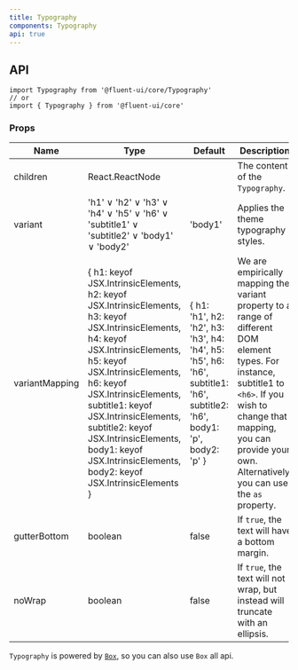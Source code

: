 ```yaml
---
title: Typography
components: Typography
api: true
---
```


## API

```
import Typography from '@fluent-ui/core/Typography'
// or
import { Typography } from '@fluent-ui/core'
```

### Props

| Name | Type | Default | Description |
| --- | --- | --- | --- |
| children | React.ReactNode |  | The content of the `Typography`. |
| variant | 'h1' &or; 'h2' &or; 'h3' &or; 'h4' &or; 'h5' &or; 'h6' &or; 'subtitle1' &or; 'subtitle2' &or; 'body1' &or; 'body2' | 'body1' | Applies the theme typography styles. |
| variantMapping | { h1: keyof JSX.IntrinsicElements, h2: keyof JSX.IntrinsicElements, h3: keyof JSX.IntrinsicElements, h4: keyof JSX.IntrinsicElements, h5: keyof JSX.IntrinsicElements, h6: keyof JSX.IntrinsicElements, subtitle1: keyof JSX.IntrinsicElements, subtitle2: keyof JSX.IntrinsicElements, body1: keyof JSX.IntrinsicElements, body2: keyof JSX.IntrinsicElements } | { h1: 'h1', h2: 'h2', h3: 'h3', h4: 'h4', h5: 'h5', h6: 'h6', subtitle1: 'h6', subtitle2: 'h6', body1: 'p', body2: 'p' } | We are empirically mapping the variant property to a range of different DOM element types. For instance, subtitle1 to `<h6>`. If you wish to change that mapping, you can provide your own. Alternatively, you can use the `as` property. |
| gutterBottom | boolean | false | If `true`, the text will have a bottom margin. |
| noWrap | boolean | false | If `true`, the text will not wrap, but instead will truncate with an ellipsis. |

`Typography` is powered by [`Box`](https://fluent-ui.com/components/box), so you can also use `Box` all api.
